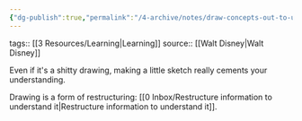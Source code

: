 ```yaml
---
{"dg-publish":true,"permalink":"/4-archive/notes/draw-concepts-out-to-understand-them/"}
---
```


tags:: [[3 Resources/Learning\|Learning]] 
source:: [[Walt Disney\|Walt Disney]]

Even if it's a shitty drawing, making a little sketch really cements your understanding.

Drawing is a form of restructuring: [[0 Inbox/Restructure information to understand it\|Restructure information to understand it]].